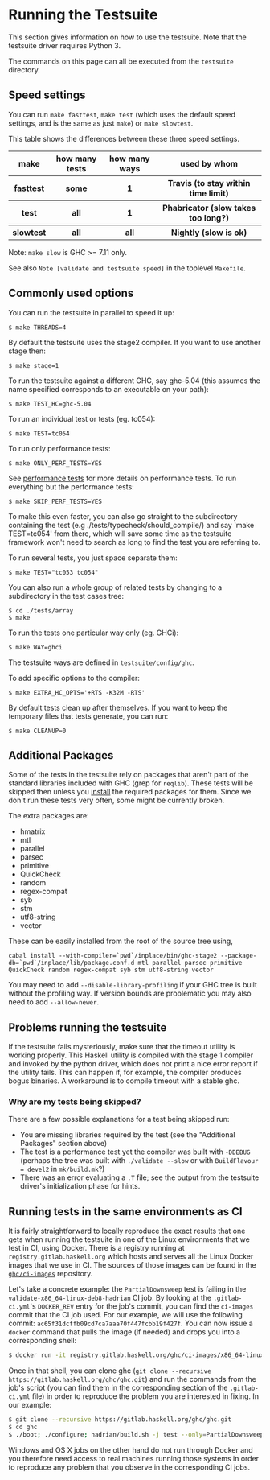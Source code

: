 # Running the Testsuite


This section gives information on how to use the testsuite. Note that the testsuite driver requires Python 3.


The commands on this page can all be executed from the `testsuite` directory.

## Speed settings


You can run `make fasttest`, `make test` (which uses the default speed settings, and is the same as just `make`) or `make slowtest`.


This table shows the differences between these three speed settings.

<table><tr><th> make </th>
<th> how many tests </th>
<th> how many ways </th>
<th> used by whom 
</th></tr>
<tr><th> fasttest   </th>
<th> some </th>
<th> 1   </th>
<th> Travis (to stay within time limit) 
</th></tr>
<tr><th> test   </th>
<th> all  </th>
<th> 1   </th>
<th> Phabricator (slow takes too long?) 
</th></tr>
<tr><th> slowtest   </th>
<th> all  </th>
<th> all </th>
<th> Nightly (slow is ok) 
</th></tr></table>


Note: `make slow` is GHC \>= 7.11 only.


See also `Note [validate and testsuite speed]` in the toplevel `Makefile`.

## Commonly used options


You can run the testsuite in parallel to speed it up:

```wiki
$ make THREADS=4
```


By default the testsuite uses the stage2 compiler. If you want to use another stage then:

```wiki
$ make stage=1
```


To run the testsuite against a different GHC, say ghc-5.04 (this assumes the name specified corresponds to an executable on your path):

```wiki
$ make TEST_HC=ghc-5.04
```


To run an individual test or tests (eg. tc054):

```wiki
$ make TEST=tc054
```


To run only performance tests:

```wiki
$ make ONLY_PERF_TESTS=YES
```


See [performance tests](building/running-tests/performance-tests) for more details on performance tests. To run everything but the performance tests:

```wiki
$ make SKIP_PERF_TESTS=YES
```


To make this even faster, you can also go straight to the subdirectory containing the test (e.g ./tests/typecheck/should_compile/) and say 'make TEST=tc054' from there, which will save some time as the testsuite framework won't need to search as long to find the test you are referring to.


To run several tests, you just space separate them:

```wiki
$ make TEST="tc053 tc054"
```


You can also run a whole group of related tests by changing to a subdirectory in the test cases tree:

```wiki
$ cd ./tests/array
$ make
```


To run the tests one particular way only (eg. GHCi):

```wiki
$ make WAY=ghci
```


The testsuite ways are defined in `testsuite/config/ghc`.


To add specific options to the compiler:

```wiki
$ make EXTRA_HC_OPTS='+RTS -K32M -RTS' 
```


By default tests clean up after themselves. If you want to keep the temporary files that tests generate, you can run:


```wiki
$ make CLEANUP=0
```

## Additional Packages


Some of the tests in the testsuite rely on packages that aren't part of the standard libraries included with GHC (grep for `reqlib`). These tests will be skipped then unless you [install](debugging/installing-packages-inplace) the required packages for them. Since we don't run these tests very often, some might be currently broken.


The extra packages are:

- hmatrix
- mtl
- parallel
- parsec
- primitive
- QuickCheck
- random
- regex-compat
- syb
- stm
- utf8-string
- vector


These can be easily installed from the root of the source tree using,

```wiki
cabal install --with-compiler=`pwd`/inplace/bin/ghc-stage2 --package-db=`pwd`/inplace/lib/package.conf.d mtl parallel parsec primitive QuickCheck random regex-compat syb stm utf8-string vector
```


You may need to add `--disable-library-profiling` if your GHC tree is built without the profiling way. If version bounds are problematic you may also need to add `--allow-newer`.

## Problems running the testsuite


If the testsuite fails mysteriously, make sure that the timeout utility is working properly. This Haskell utility is compiled with the stage 1 compiler and invoked by the python driver, which does not print a nice error report if the utility fails. This can happen if, for example, the compiler produces bogus binaries. A workaround is to compile timeout with a stable ghc.

### Why are my tests being skipped?


There are a few possible explanations for a test being skipped run:

- You are missing libraries required by the test (see the "Additional Packages" section above)
- The test is a performance test yet the compiler was built with `-DDEBUG` (perhaps the tree was built with `./validate --slow` or with `BuildFlavour = devel2` in `mk/build.mk`?)
- There was an error evaluating a `.T` file; see the output from the testsuite driver's initialization phase for hints.

## Running tests in the same environments as CI

It is fairly straightforward to locally reproduce the exact results that one gets when running the testsuite in one of the Linux environments that we test in CI, using Docker. There is a registry running at `registry.gitlab.haskell.org` which hosts and serves all the Linux Docker images that we use in CI. The sources of those images can be found in the [`ghc/ci-images`](https://gitlab.haskell.org/ghc/ci-images) repository.

Let's take a concrete example: the `PartialDownsweep` test is failing in the `validate-x86_64-linux-deb8-hadrian` CI job. By looking at the `.gitlab-ci.yml`'s `DOCKER_REV` entry for the job's commit, you can find the `ci-images` commit that the CI job used. For our example, we will use the following commit: `ac65f31dcffb09cd7ca7aaa70f447fcbb19f427f`. You can now issue a `docker` command that pulls the image (if needed) and drops you into a corresponding shell:

``` sh
$ docker run -it registry.gitlab.haskell.org/ghc/ci-images/x86_64-linux-deb8:ac65f31dcffb09cd7ca7aaa70f447fcbb19f427f
```

Once in that shell, you can clone ghc (`git clone --recursive https://gitlab.haskell.org/ghc/ghc.git`) and run the commands from the job's script (you can find them in the corresponding section of the `.gitlab-ci.yml` file) in order to reproduce the problem you are interested in fixing. In our example:

``` sh
$ git clone --recursive https://gitlab.haskell.org/ghc/ghc.git
$ cd ghc
$ ./boot; ./configure; hadrian/build.sh -j test --only=PartialDownsweep
```

Windows and OS X jobs on the other hand do not run through Docker and you therefore need access to real machines running those systems in order to reproduce any problem that you observe in the corresponding CI jobs.
